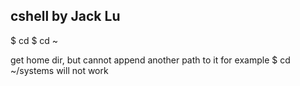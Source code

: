 ## cshell by Jack Lu



$ cd 
$ cd ~

get home dir, but cannot append another path to it
for example 
$ cd ~/systems 
will not work
